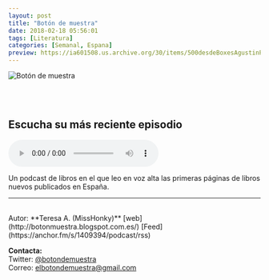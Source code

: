 ```yaml
---
layout: post
title: "Botón de muestra"
date: 2018-02-18 05:56:01
tags: [Literatura]
categories: [Semanal, Espana]
preview: https://ia601508.us.archive.org/30/items/500desdeBoxesAgustinPalmeiro/300MisshonkyTeresaA..jpeg
---
```


![Botón de muestra](https://ia601508.us.archive.org/30/items/500desdeBoxesAgustinPalmeiro/500MisshonkyTeresaA..jpeg)

<br/>
<br/>

## Escucha su más reciente episodio

<!--reproductor-feed=https://anchor.fm/s/1409394/podcast/rss-->
<!--reproductor-start-->
<audio id="audio" preload="auto" controls="" src="https://anchor.fm/s/1409394/podcast/play/257565/https%3A%2F%2Fd3ctxlq1ktw2nl.cloudfront.net%2Fstaging%2F2018-2-13%2FLibro-23---El-hundimiento-del--0f1d37e9d2c39.m4a"></audio>
<!--reproductor-end-->

Un podcast de libros en el que leo en voz alta las primeras páginas de libros nuevos publicados en España.  

_ _ _
<br>
Autor: **Teresa A. (MissHonky)**  
[web](http://botonmuestra.blogspot.com.es/)  
[Feed](https://anchor.fm/s/1409394/podcast/rss)  


**Contacta:**  
Twitter: [@botondemuestra](https://twitter.com/botondemuestra)  
Correo: [elbotondemuestra@gmail.com](mailto:elbotondemuestra@gmail.com)  
